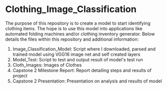 # Clothing_Image_Classification

The purpose of this repository is to create a model to start identifying clothing items. The hope is to use this model into applications like automated folding machines and/or clothing inventory generator. Below details the files within this repository and additional information:

1. Image_Classification_Model: Script where I downloaded, parsed and trained model using VGG16 image net and self created layers
2. Model_Test: Script to test and output result of model's test run
3. Cloth_Images: Images of Clothes
4. Capstone 2 Milestone Report: Report detailing steps and results of project
5. Capstone 2 Presentation: Presentation on analysis and results of model
